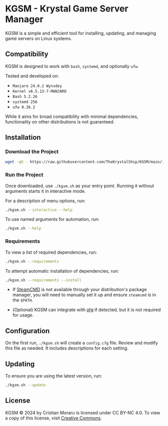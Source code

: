 # KGSM - Krystal Game Server Manager

KGSM is a simple and efficient tool for installing, updating, and managing game servers on Linux systems.

## Compatibility

KGSM is designed to work with `bash`, `systemd`, and optionally `ufw`.

Tested and developed on:

- `Manjaro 24.0.2 Wynsdey`
- `Kernel v6.5.13-7-MANJARO`
- `Bash 5.2.26`
- `systemd 256`
- `ufw 0.36.2`

While it aims for broad compatibility with minimal dependencies, functionality on other distributions is not guaranteed.

## Installation

### Download the Project

```sh
wget -qO - https://raw.githubusercontent.com/TheKrystalShip/KGSM/main/installer.sh | sh
```

### Run the Project

Once downloaded, use `./kgsm.sh` as your entry point. Running it without arguments starts it in interactive mode.

For a description of menu options, run:

```sh
./kgsm.sh --interactive --help
```

To use named arguments for automation, run:

```sh
./kgsm.sh --help
```

### Requirements

To view a list of required dependencies, run:

```sh
./kgsm.sh --requirements
```

To attempt automatic installation of dependencies, run:

```sh
./kgsm.sh --requirements --install
```

- If [SteamCMD](https://developer.valvesoftware.com/wiki/SteamCMD) is not available through your distribution's package manager, you will need to manually set it up and ensure `steamcmd` is in the `$PATH`.

- (Optional) KGSM can integrate with [`UFW`](https://en.wikipedia.org/wiki/Uncomplicated_Firewall) if detected, but it is not required for usage.

## Configuration

On the first run, `./kgsm.sh` will create a `config.cfg` file. Review and modify this file as needed. It includes descriptions for each setting.

## Updating

To ensure you are using the latest version, run:

```sh
./kgsm.sh --update
```

## License

KGSM © 2024 by Cristian Moraru is licensed under CC BY-NC 4.0. To view a copy of this license, visit [Creative Commons](https://creativecommons.org/licenses/by-nc/4.0/).
